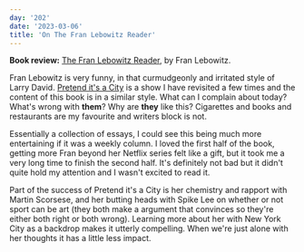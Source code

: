 ```yaml
---
day: '202'
date: '2023-03-06'
title: 'On The Fran Lebowitz Reader'
---
```


**Book review:** [The Fran Lebowitz Reader](https://www.goodreads.com/book/show/55362.The_Fran_Lebowitz_Reader), by Fran Lebowitz.

Fran Lebowitz is very funny, in that curmudgeonly and irritated style of Larry David. [Pretend it's a City](https://www.netflix.com/gb/title/81078137) is a show I have revisited a few times and the content of this book is in a similar style. What can I complain about today? What's wrong with **them**? Why are **they** like this? Cigarettes and books and restaurants are my favourite and writers block is not.

Essentially a collection of essays, I could see this being much more entertaining if it was a weekly column. I loved the first half of the book, getting more Fran beyond her Netflix series felt like a gift, but it took me a very long time to finish the second half. It's definitely not bad but it didn't quite hold my attention and I wasn't excited to read it.

Part of the success of Pretend it's a City is her chemistry and rapport with Martin Scorsese, and her butting heads with Spike Lee on whether or not sport can be art (they both make a argument that convinces so they're either both right or both wrong). Learning more about her with New York City as a backdrop makes it utterly compelling. When we're just alone with her thoughts it has a little less impact.
